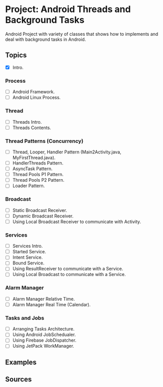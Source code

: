 
# Project: Android Threads and Background Tasks
Android Project with variety of classes that shows how to implements and deal with background tasks in Android. 

## Topics
- [x] Intro.

### Process
- [ ] Android Framework.
- [ ] Android Linux Process.

### Thread
- [ ] Threads Intro.
- [ ] Threads Contents.

### Thread Patterns (Concurrency)
- [ ] Thread, Looper, Handler Pattern (Main2Activity.java, MyFirstThread.java).
- [ ] HandlerThreads Pattern.
- [ ] AsyncTask Pattern.
- [ ] Thread Pools P1 Pattern.
- [ ] Thread Pools P2 Pattern.
- [ ] Loader Pattern.

### Broadcast
- [ ] Static Broadcast Receiver.
- [ ] Dynamic Broadcast Receiver.
- [ ] Using Local Broadcast Receiver to communicate with Activity.

### Services
- [ ] Services Intro.
- [ ] Started Service.
- [ ] Intent Service.
- [ ] Bound Service.
- [ ] Using ResultReceiver to communicate with a Service.
- [ ] Using Local Broadcast to communicate with a Service.

### Alarm Manager
- [ ] Alarm Manager Relative Time.
- [ ] Alarm Manager Real Time (Calendar).

### Tasks and Jobs
- [ ] Arranging Tasks Architecture.
- [ ] Using Android JobSchedualer.
- [ ] Using Firebase JobDispatcher.
- [ ] Using JetPack WorkManager.

## Examples


## Sources
